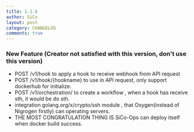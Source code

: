 ```yaml
---
title: 1.1.6
author: SiCo
layout: post
category: CHANGELOG
comments: true
---
```

### New Feature (Creator not satisfied with this version, don't use this version)
- POST /v1/hook to apply a hook to receive webhook from API request
- POST /v1/hook/{hookname} to use in API request, only support dockerhub for initialize.
- POST /v1/orchestration/ to create a workflow , when a hook has receive sth, it would be do sth.
- integration golang.org/x/crypto/ssh module , that Oxygen(instead of Nigrogen firstly) can operating servers.
- THE MOST CONGRATULATION THING IS SiCo-Ops can deploy itself when docker build success.